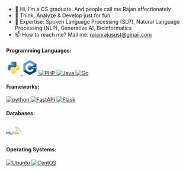 - 👋 Hi, I’m a CS graduate. And people call me Rajan affectionately
- 👀 Think, Analyze & Develop just for fun
- 🌱 Expertise: Spoken Language Processing (SLP), Natural Language Processing (NLP), Generative AI, Bioinformatics
- 📫 How to reach me? Mail me: rajanrajusust@gmail.com

<h4 align="left">Programming Languages:</h4>
<p align="left"><a href="https://www.python.org" target="_blank" rel="noreferrer"> <img src="https://raw.githubusercontent.com/devicons/devicon/master/icons/python/python-original.svg" alt="python" width="40" height="40"/> </a> <a href="https://www.w3schools.com/cpp/" target="_blank" rel="noreferrer"> <img src="https://raw.githubusercontent.com/devicons/devicon/master/icons/cplusplus/cplusplus-original.svg" alt="cplusplus" width="40" height="40"/> </a> <a href="https://www.php.net/" target="_blank" rel="noreferrer"> <img src="https://www.php.net/favicon.ico?v=2" alt="PHP" width="40" height="40"/> </a><a href="https://www.java.com/en/" target="_blank" rel="noreferrer"> <img src="https://cdn.jsdelivr.net/gh/devicons/devicon@latest/icons/java/java-original.svg" alt="Java" width="40" height="40"/> </a><a href="https://go.dev/" target="_blank" rel="noreferrer"> <img src="https://cdn.jsdelivr.net/gh/devicons/devicon@latest/icons/go/go-original-wordmark.svg" alt="Go" width="40" height="40"/> </a>


  
</p>

<h4 align="left">Frameworks:</h4>
<p align="left">
<a href="https://laravel.com/" target="_blank" rel="noreferrer"> <img src="https://laravel.com/img/logomark.min.svg" alt="python" width="40" height="40"/> </a> <a href="https://fastapi.tiangolo.com/" target="_blank" rel="noreferrer"> <img src="https://fastapi.tiangolo.com/img/favicon.png" alt="FastAPI" width="40" height="40"/></a><a href="https://flask.palletsprojects.com/" target="_blank" rel="noreferrer"> <img src="https://cdn.jsdelivr.net/gh/devicons/devicon@latest/icons/flask/flask-original.svg" alt="Flask" width="40" height="40"/></a>


  
</p>

<h4 align="left">Databases:</h4>
<p align="left">
<a href="https://www.mysql.com/" target="_blank" rel="noreferrer"> <img src="https://raw.githubusercontent.com/devicons/devicon/master/icons/mysql/mysql-original-wordmark.svg" alt="mysql" width="40" height="40"/> </a>
</p>


<h4 align="left">Operating Systems:</h4>
<p align="left">
<a href="https://ubuntu.com/" target="_blank" rel="noreferrer"> <img src="https://assets.ubuntu.com/v1/8114528b-picto-ubuntu-orange.png" alt="Ubuntu" width="40" height="40"/> </a> <a href="https://www.centos.org/" target="_blank" rel="noreferrer"> <img src="https://www.centos.org/assets/img/favicon.png" alt="CentOS" width="40" height="40"/></a>
</p>

<!---
Rajan-sust/Rajan-sust is a ✨ special ✨ repository because its `README.md` (this file) appears on your GitHub profile.
You can click the Preview link to take a look at your changes.
#### Skills :
- **Programming Languages** :  Python3, C++, Java, PHP, Javascript, Golang
- **Frameworks** : Flask, FastAPI, Laravel, Express
- **Web Technologies** : REST
- **Data Management** : MySQL, MongoDB, Redis, Vector DB (Qdrant)
- **DevOps** : Linux, Docker
- **Cloud** : GCP
--->
